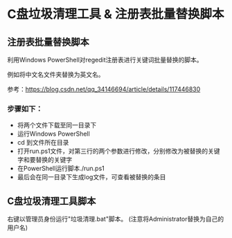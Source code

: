 # C盘垃圾清理工具 & 注册表批量替换脚本
## 注册表批量替换脚本
利用Windows PowerShell对regedit注册表进行关键词批量替换的脚本。

例如将中文名文件夹替换为英文名。

参考：https://blog.csdn.net/qq_34146694/article/details/117446830
### 步骤如下：
* 将两个文件下载至同一目录下
* 运行Windows PowerShell
* cd 到文件所在目录
* 打开run.ps1文件，对第三行的两个参数进行修改，分别修改为被替换的关键字和要替换的关键字
* 在PowerShell运行脚本./run.ps1
* 最后会在同一目录下生成log文件，可查看被替换的条目
## C盘垃圾清理工具脚本
右键以管理员身份运行"垃圾清理.bat"脚本。
(注意将Administrator替换为自己的用户名)
